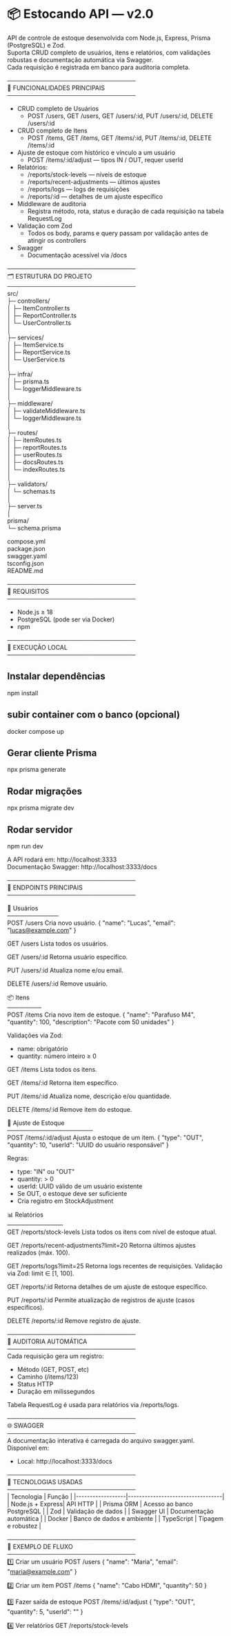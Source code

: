 📦 Estocando API — v2.0
=======================

API de controle de estoque desenvolvida com Node.js, Express, Prisma (PostgreSQL) e Zod.  
Suporta CRUD completo de usuários, itens e relatórios, com validações robustas e documentação automática via Swagger.  
Cada requisição é registrada em banco para auditoria completa.

──────────────────────────────  
🧩 FUNCIONALIDADES PRINCIPAIS  
──────────────────────────────  
- CRUD completo de Usuários
  - POST /users, GET /users, GET /users/:id, PUT /users/:id, DELETE /users/:id
- CRUD completo de Itens
  - POST /items, GET /items, GET /items/:id, PUT /items/:id, DELETE /items/:id
- Ajuste de estoque com histórico e vínculo a um usuário
  - POST /items/:id/adjust — tipos IN / OUT, requer userId
- Relatórios:
  - /reports/stock-levels — níveis de estoque
  - /reports/recent-adjustments — últimos ajustes
  - /reports/logs — logs de requisições
  - /reports/:id — detalhes de um ajuste específico
- Middleware de auditoria
  - Registra método, rota, status e duração de cada requisição na tabela RequestLog
- Validação com Zod
  - Todos os body, params e query passam por validação antes de atingir os controllers
- Swagger
  - Documentação acessível via /docs 

──────────────────────────────  
🗂 ESTRUTURA DO PROJETO  
──────────────────────────────  
src/  
├─ controllers/  
│  ├─ ItemController.ts  
│  ├─ ReportController.ts  
│  └─ UserController.ts  
│  
├─ services/  
│  ├─ ItemService.ts  
│  ├─ ReportService.ts  
│  └─ UserService.ts  
│  
├─ infra/  
│  ├─ prisma.ts  
│  └─ loggerMiddleware.ts  
│  
├─ middleware/  
│  ├─ validateMiddleware.ts  
│  └─ loggerMiddleware.ts  
│  
├─ routes/  
│  ├─ itemRoutes.ts  
│  ├─ reportRoutes.ts  
│  ├─ userRoutes.ts  
│  ├─ docsRoutes.ts  
│  └─ indexRoutes.ts  
│  
├─ validators/  
│  └─ schemas.ts  
│  
├─ server.ts  
│  
prisma/  
└─ schema.prisma  
  
compose.yml  
package.json  
swagger.yaml  
tsconfig.json  
README.md  

──────────────────────────────  
🔧 REQUISITOS  
──────────────────────────────  
- Node.js ≥ 18
- PostgreSQL (pode ser via Docker)
- npm

──────────────────────────────  
🚀 EXECUÇÃO LOCAL  
──────────────────────────────  
## Instalar dependências
npm install

## subir container com o banco (opcional)  
docker compose up  

## Gerar cliente Prisma
npx prisma generate

## Rodar migrações
npx prisma migrate dev

## Rodar servidor
npm run dev

A API rodará em:
http://localhost:3333  
Documentação Swagger: http://localhost:3333/docs

──────────────────────────────  
📡 ENDPOINTS PRINCIPAIS  
──────────────────────────────  

🧍 Usuários  
────────────  
POST /users
Cria novo usuário.
{
  "name": "Lucas",
  "email": "lucas@example.com"
}

GET /users
Lista todos os usuários.

GET /users/:id
Retorna usuário específico.

PUT /users/:id
Atualiza nome e/ou email.

DELETE /users/:id
Remove usuário.

📦 Itens  
────────  
POST /items
Cria novo item de estoque.
{
  "name": "Parafuso M4",
  "quantity": 100,
  "description": "Pacote com 50 unidades"
}

Validações via Zod:
- name: obrigatório
- quantity: número inteiro ≥ 0

GET /items
Lista todos os itens.

GET /items/:id
Retorna item específico.

PUT /items/:id
Atualiza nome, descrição e/ou quantidade.

DELETE /items/:id
Remove item do estoque.

🔄 Ajuste de Estoque  
────────────────────  
POST /items/:id/adjust
Ajusta o estoque de um item.
{
  "type": "OUT",
  "quantity": 10,
  "userId": "UUID do usuário responsável"
}

Regras:
- type: "IN" ou "OUT"
- quantity: > 0
- userId: UUID válido de um usuário existente
- Se OUT, o estoque deve ser suficiente
- Cria registro em StockAdjustment

📊 Relatórios  
─────────────  
GET /reports/stock-levels
Lista todos os itens com nível de estoque atual.

GET /reports/recent-adjustments?limit=20
Retorna últimos ajustes realizados (máx. 100).

GET /reports/logs?limit=25
Retorna logs recentes de requisições.
Validação via Zod: limit ∈ [1, 100].

GET /reports/:id
Retorna detalhes de um ajuste de estoque específico.

PUT /reports/:id
Permite atualização de registros de ajuste (casos específicos).

DELETE /reports/:id
Remove registro de ajuste.


──────────────────────────────  
🧾 AUDITORIA AUTOMÁTICA   
──────────────────────────────  
Cada requisição gera um registro:
- Método (GET, POST, etc)
- Caminho (/items/123)
- Status HTTP
- Duração em milissegundos

Tabela RequestLog é usada para relatórios via /reports/logs.

──────────────────────────────  
🌐 SWAGGER  
──────────────────────────────  
A documentação interativa é carregada do arquivo swagger.yaml.
Disponível em:

- Local: http://localhost:3333/docs

──────────────────────────────  
🧰 TECNOLOGIAS USADAS  
──────────────────────────────  
| Tecnologia       | Função                           |
|------------------|----------------------------------|
| Node.js + Express| API HTTP                         |
| Prisma ORM       | Acesso ao banco PostgreSQL       |
| Zod              | Validação de dados               |
| Swagger UI       | Documentação automática          |
| Docker           | Banco de dados e ambiente        |
| TypeScript       | Tipagem e robustez               |

──────────────────────────────  
💾 EXEMPLO DE FLUXO  
──────────────────────────────  
1️⃣ Criar um usuário
POST /users
{ "name": "Maria", "email": "maria@example.com" }

2️⃣ Criar um item
POST /items
{ "name": "Cabo HDMI", "quantity": 50 }

3️⃣ Fazer saída de estoque
POST /items/:id/adjust
{ "type": "OUT", "quantity": 5, "userId": "<id da Maria>" }

4️⃣ Ver relatórios
GET /reports/stock-levels

